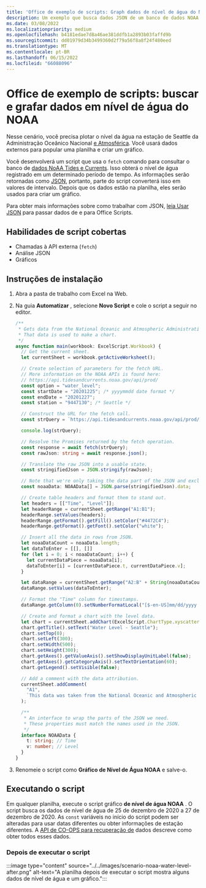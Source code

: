 ```yaml
---
title: 'Office de exemplo de scripts: Graph dados de nível de água do NOAA'
description: Um exemplo que busca dados JSON de um banco de dados NOAA e os usa para criar um gráfico.
ms.date: 03/08/2022
ms.localizationpriority: medium
ms.openlocfilehash: b4181edae7d8a46ae381ddfb1a2893b03faffd9b
ms.sourcegitcommit: dd01979d34b3499360d2f79a56f8a8f24f480eed
ms.translationtype: MT
ms.contentlocale: pt-BR
ms.lasthandoff: 06/15/2022
ms.locfileid: "66088096"
---
```

# <a name="office-scripts-sample-scenario-fetch-and-graph-water-level-data-from-noaa"></a>Office de exemplo de scripts: buscar e grafar dados em nível de água do NOAA

Nesse cenário, você precisa plotar o nível da água na estação de Seattle da Administração Oceânico Nacional [e Atmosférica](https://tidesandcurrents.noaa.gov/stationhome.html?id=9447130). Você usará dados externos para popular uma planilha e criar um gráfico.

Você desenvolverá um script que usa o `fetch` comando para consultar o banco de [dados NoAA Tides e Currents](https://tidesandcurrents.noaa.gov/). Isso obterá o nível de água registrado em um determinado período de tempo. As informações serão retornadas como [JSON](https://www.w3schools.com/whatis/whatis_json.asp), portanto, parte do script converterá isso em valores de intervalo. Depois que os dados estão na planilha, eles serão usados para criar um gráfico.

Para obter mais informações sobre como trabalhar com JSON, [leia Usar JSON](../../develop/use-json.md) para passar dados de e para Office Scripts.

## <a name="scripting-skills-covered"></a>Habilidades de script cobertas

- Chamadas à API externa (`fetch`)
- Análise JSON
- Gráficos

## <a name="setup-instructions"></a>Instruções de instalação

1. Abra a pasta de trabalho com Excel na Web.

1. Na guia **Automatizar** , selecione **Novo Script** e cole o script a seguir no editor.

    ```TypeScript
    /**
     * Gets data from the National Oceanic and Atmospheric Administration's Tides and Currents database. 
     * That data is used to make a chart.
     */
    async function main(workbook: ExcelScript.Workbook) {
      // Get the current sheet.
      let currentSheet = workbook.getActiveWorksheet();
    
      // Create selection of parameters for the fetch URL.
      // More information on the NOAA APIs is found here: 
      // https://api.tidesandcurrents.noaa.gov/api/prod/
      const option = "water_level";
      const startDate = "20201225"; /* yyyymmdd date format */
      const endDate = "20201227";
      const station = "9447130"; /* Seattle */
    
      // Construct the URL for the fetch call.
      const strQuery = `https://api.tidesandcurrents.noaa.gov/api/prod/datagetter?product=${option}&begin_date=${startDate}&end_date=${endDate}&datum=MLLW&station=${station}&units=english&time_zone=gmt&application=NOS.COOPS.TAC.WL&format=json`;
    
      console.log(strQuery);
    
      // Resolve the Promises returned by the fetch operation.
      const response = await fetch(strQuery);
      const rawJson: string = await response.json();
    
      // Translate the raw JSON into a usable state.
      const stringifiedJson = JSON.stringify(rawJson);
    
      // Note that we're only taking the data part of the JSON and excluding the metadata.
      const noaaData: NOAAData[] = JSON.parse(stringifiedJson).data;
    
      // Create table headers and format them to stand out.
      let headers = [["Time", "Level"]];
      let headerRange = currentSheet.getRange("A1:B1");
      headerRange.setValues(headers);
      headerRange.getFormat().getFill().setColor("#4472C4");
      headerRange.getFormat().getFont().setColor("white");
    
      // Insert all the data in rows from JSON.
      let noaaDataCount = noaaData.length;
      let dataToEnter = [[], []]
      for (let i = 0; i < noaaDataCount; i++) {
        let currentDataPiece = noaaData[i];
        dataToEnter[i] = [currentDataPiece.t, currentDataPiece.v];
      }
    
      let dataRange = currentSheet.getRange("A2:B" + String(noaaDataCount + 1)); /* +1 to account for the title row */
      dataRange.setValues(dataToEnter);
    
      // Format the "Time" column for timestamps.
      dataRange.getColumn(0).setNumberFormatLocal("[$-en-US]mm/dd/yyyy hh:mm AM/PM;@");
    
      // Create and format a chart with the level data.
      let chart = currentSheet.addChart(ExcelScript.ChartType.xyscatterSmooth, dataRange);
      chart.getTitle().setText("Water Level - Seattle");
      chart.setTop(0);
      chart.setLeft(300);
      chart.setWidth(500);
      chart.setHeight(300);
      chart.getAxes().getValueAxis().setShowDisplayUnitLabel(false);
      chart.getAxes().getCategoryAxis().setTextOrientation(60);
      chart.getLegend().setVisible(false);
    
      // Add a comment with the data attribution.
      currentSheet.addComment(
        "A1",
        `This data was taken from the National Oceanic and Atmospheric Administration's Tides and Currents database on ${new Date(Date.now())}.`
      );
    
      /**
       * An interface to wrap the parts of the JSON we need.
       * These properties must match the names used in the JSON.
       */ 
      interface NOAAData {
        t: string; // Time
        v: number; // Level
      }
    }
    ```

1. Renomeie o script como **Gráfico de Nível de Água NOAA** e salve-o.

## <a name="running-the-script"></a>Executando o script

Em qualquer planilha, execute o script gráfico **de nível de água NOAA** . O script busca os dados de nível de água de 25 de dezembro de 2020 a 27 de dezembro de 2020. As `const` variáveis no início do script podem ser alteradas para usar datas diferentes ou obter informações de estação diferentes. A [API de CO-OPS para recuperação de](https://api.tidesandcurrents.noaa.gov/api/prod/) dados descreve como obter todos esses dados.

### <a name="after-running-the-script"></a>Depois de executar o script

:::image type="content" source="../../images/scenario-noaa-water-level-after.png" alt-text="A planilha depois de executar o script mostra alguns dados de nível de água e um gráfico.":::

